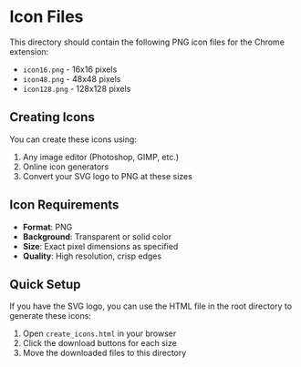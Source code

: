 # Icon Files

This directory should contain the following PNG icon files for the Chrome extension:

- `icon16.png` - 16x16 pixels
- `icon48.png` - 48x48 pixels  
- `icon128.png` - 128x128 pixels

## Creating Icons

You can create these icons using:
1. Any image editor (Photoshop, GIMP, etc.)
2. Online icon generators
3. Convert your SVG logo to PNG at these sizes

## Icon Requirements

- **Format**: PNG
- **Background**: Transparent or solid color
- **Size**: Exact pixel dimensions as specified
- **Quality**: High resolution, crisp edges

## Quick Setup

If you have the SVG logo, you can use the HTML file in the root directory to generate these icons:

1. Open `create_icons.html` in your browser
2. Click the download buttons for each size
3. Move the downloaded files to this directory 